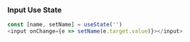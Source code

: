### Input Use State
```javascript
const [name, setName] = useState('')
<input onChange={e => setName(e.target.value)}></input>
```
